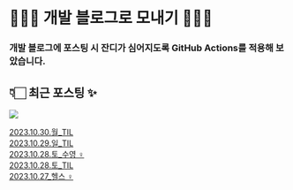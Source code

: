 # 👩🏻‍🌾 개발 블로그로 모내기 🌱🌳✨

### 개발 블로그에 포스팅 시 잔디가 심어지도록 GitHub Actions를 적용해 보았습니다.

## 👇🏻 최근 포스팅 ✨
<p>
    <a href="https://herlang.tistory.com"><img src="https://img.shields.io/badge/Blog-FF5722?style=flat-square&logo=Blogger&logoColor=white"/></a><br>
</p>

<a href=https://herlang.tistory.com/entry/20231030%ED%99%94TIL>2023.10.30.월_TIL</a></br><a href=https://herlang.tistory.com/entry/20231029%EC%9D%BCTIL>2023.10.29.일_TIL</a></br><a href=https://herlang.tistory.com/entry/20231028%ED%86%A0%EC%88%98%EC%98%81%F0%9F%8F%8A%F0%9F%8F%BB%E2%80%8D%E2%99%80%EF%B8%8F>2023.10.28.토_수영 ‍♀️</a></br><a href=https://herlang.tistory.com/entry/20231028%ED%86%A0TIL>2023.10.28.토_TIL</a></br><a href=https://herlang.tistory.com/entry/20231027%ED%97%AC%EC%8A%A4%F0%9F%8F%8B%F0%9F%8F%BB%E2%80%8D%E2%99%80%EF%B8%8F>2023.10.27_헬스 ‍♀️</a></br>